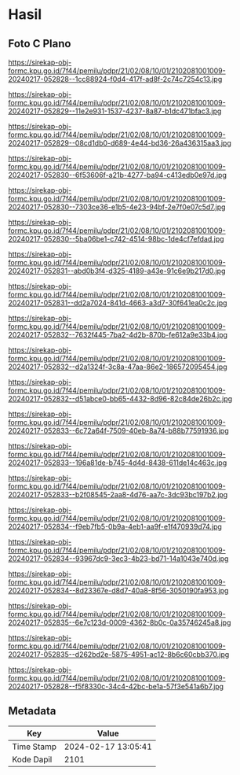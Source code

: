 # Hasil

## Foto C Plano

https://sirekap-obj-formc.kpu.go.id/7f44/pemilu/pdpr/21/02/08/10/01/2102081001009-20240217-052828--1cc88924-f0d4-417f-ad8f-2c74c7254c13.jpg

https://sirekap-obj-formc.kpu.go.id/7f44/pemilu/pdpr/21/02/08/10/01/2102081001009-20240217-052829--11e2e931-1537-4237-8a87-b1dc471bfac3.jpg

https://sirekap-obj-formc.kpu.go.id/7f44/pemilu/pdpr/21/02/08/10/01/2102081001009-20240217-052829--08cd1db0-d689-4e44-bd36-26a436315aa3.jpg

https://sirekap-obj-formc.kpu.go.id/7f44/pemilu/pdpr/21/02/08/10/01/2102081001009-20240217-052830--6f53606f-a21b-4277-ba94-c413edb0e97d.jpg

https://sirekap-obj-formc.kpu.go.id/7f44/pemilu/pdpr/21/02/08/10/01/2102081001009-20240217-052830--7303ce36-e1b5-4e23-94bf-2e7f0e07c5d7.jpg

https://sirekap-obj-formc.kpu.go.id/7f44/pemilu/pdpr/21/02/08/10/01/2102081001009-20240217-052830--5ba06be1-c742-4514-98bc-1de4cf7efdad.jpg

https://sirekap-obj-formc.kpu.go.id/7f44/pemilu/pdpr/21/02/08/10/01/2102081001009-20240217-052831--abd0b3f4-d325-4189-a43e-91c6e9b217d0.jpg

https://sirekap-obj-formc.kpu.go.id/7f44/pemilu/pdpr/21/02/08/10/01/2102081001009-20240217-052831--dd2a7024-841d-4663-a3d7-30f641ea0c2c.jpg

https://sirekap-obj-formc.kpu.go.id/7f44/pemilu/pdpr/21/02/08/10/01/2102081001009-20240217-052832--7632f445-7ba2-4d2b-870b-fe612a9e33b4.jpg

https://sirekap-obj-formc.kpu.go.id/7f44/pemilu/pdpr/21/02/08/10/01/2102081001009-20240217-052832--d2a1324f-3c8a-47aa-86e2-186572095454.jpg

https://sirekap-obj-formc.kpu.go.id/7f44/pemilu/pdpr/21/02/08/10/01/2102081001009-20240217-052832--d51abce0-bb65-4432-8d96-82c84de26b2c.jpg

https://sirekap-obj-formc.kpu.go.id/7f44/pemilu/pdpr/21/02/08/10/01/2102081001009-20240217-052833--6c72a64f-7509-40eb-8a74-b88b77591936.jpg

https://sirekap-obj-formc.kpu.go.id/7f44/pemilu/pdpr/21/02/08/10/01/2102081001009-20240217-052833--196a81de-b745-4d4d-8438-611de14c463c.jpg

https://sirekap-obj-formc.kpu.go.id/7f44/pemilu/pdpr/21/02/08/10/01/2102081001009-20240217-052833--b2f08545-2aa8-4d76-aa7c-3dc93bc197b2.jpg

https://sirekap-obj-formc.kpu.go.id/7f44/pemilu/pdpr/21/02/08/10/01/2102081001009-20240217-052834--f9eb7fb5-0b9a-4eb1-aa9f-e1f470939d74.jpg

https://sirekap-obj-formc.kpu.go.id/7f44/pemilu/pdpr/21/02/08/10/01/2102081001009-20240217-052834--93967dc9-3ec3-4b23-bd71-14a1043e740d.jpg

https://sirekap-obj-formc.kpu.go.id/7f44/pemilu/pdpr/21/02/08/10/01/2102081001009-20240217-052834--8d23367e-d8d7-40a8-8f56-3050190fa953.jpg

https://sirekap-obj-formc.kpu.go.id/7f44/pemilu/pdpr/21/02/08/10/01/2102081001009-20240217-052835--6e7c123d-0009-4362-8b0c-0a35746245a8.jpg

https://sirekap-obj-formc.kpu.go.id/7f44/pemilu/pdpr/21/02/08/10/01/2102081001009-20240217-052835--d262bd2e-5875-4951-ac12-8b6c60cbb370.jpg

https://sirekap-obj-formc.kpu.go.id/7f44/pemilu/pdpr/21/02/08/10/01/2102081001009-20240217-052828--f5f8330c-34c4-42bc-be1a-57f3e541a6b7.jpg


## Metadata

| Key        | Value               |
| ---------- | ------------------- |
| Time Stamp | 2024-02-17 13:05:41 |
| Kode Dapil | 2101                |



